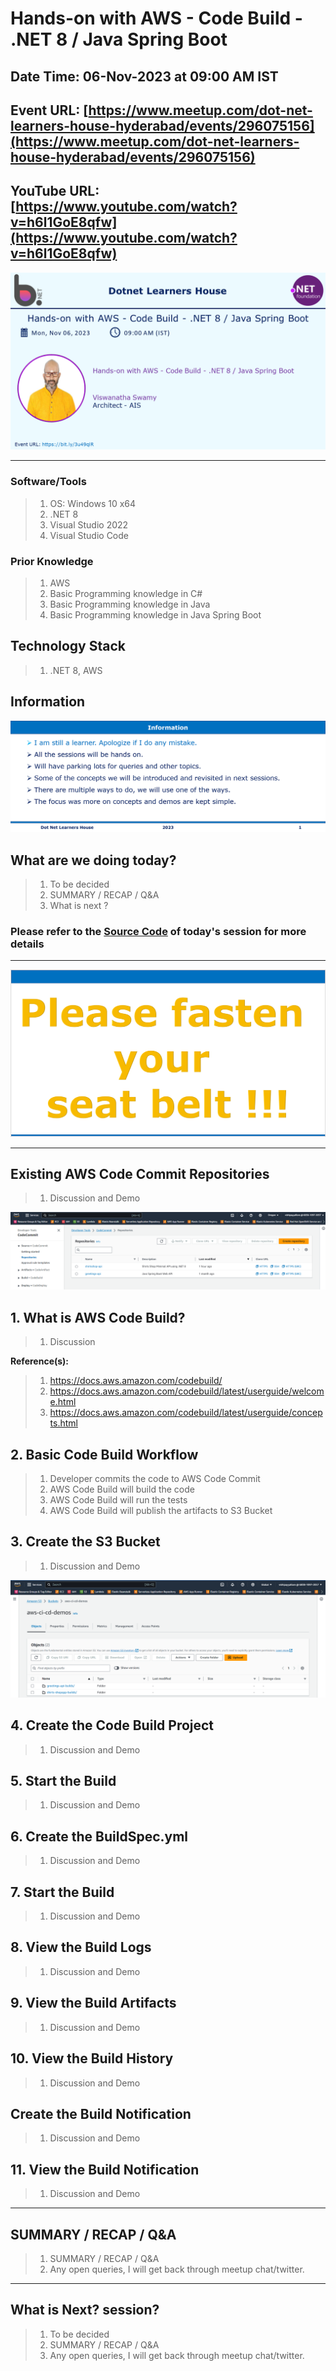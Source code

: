 # Hands-on with AWS - Code Build - .NET 8 / Java Spring Boot

## Date Time: 06-Nov-2023 at 09:00 AM IST

## Event URL: [https://www.meetup.com/dot-net-learners-house-hyderabad/events/296075156](https://www.meetup.com/dot-net-learners-house-hyderabad/events/296075156)

## YouTube URL: [https://www.youtube.com/watch?v=h6l1GoE8qfw](https://www.youtube.com/watch?v=h6l1GoE8qfw)

![Viswanatha Swamy P K |150x150](./Documentation/Images/ViswanathaSwamyPK.PNG)

---

### Software/Tools

> 1. OS: Windows 10 x64
> 1. .NET 8
> 1. Visual Studio 2022
> 1. Visual Studio Code

### Prior Knowledge

> 1. AWS
> 1. Basic Programming knowledge in C#
> 1. Basic Programming knowledge in Java
> 1. Basic Programming knowledge in Java Spring Boot

## Technology Stack

> 1. .NET 8, AWS

## Information

![Information | 100x100](./Documentation/Images/Information.PNG)

## What are we doing today?

> 1. To be decided
> 1. SUMMARY / RECAP / Q&A
> 1. What is next ?

### Please refer to the [**Source Code**](https://github.com/vishipayyallore/learn-aws-in-2024) of today's session for more details

---

![Information | 100x100](./Documentation/Images/SeatBelt.PNG)

---

## Existing AWS Code Commit Repositories

> 1. Discussion and Demo

![AWS Code Commit Repositories | 100x100](./Documentation/Images/AWS_Code_Commit_Repos.PNG)

## 1. What is AWS Code Build?

> 1. Discussion

**Reference(s):**

> 1. <https://docs.aws.amazon.com/codebuild/>
> 1. <https://docs.aws.amazon.com/codebuild/latest/userguide/welcome.html>
> 1. <https://docs.aws.amazon.com/codebuild/latest/userguide/concepts.html>

## 2. Basic Code Build Workflow

> 1. Developer commits the code to AWS Code Commit
> 1. AWS Code Build will build the code
> 1. AWS Code Build will run the tests
> 1. AWS Code Build will publish the artifacts to S3 Bucket

## 3. Create the S3 Bucket

> 1. Discussion and Demo

![S3 Buckets for Build Artifacts | 100x100](./Documentation/Images/S3_Buckets_build_artifacts.PNG)

## 4. Create the Code Build Project

> 1. Discussion and Demo

## 5. Start the Build

> 1. Discussion and Demo

## 6. Create the BuildSpec.yml

> 1. Discussion and Demo

## 7. Start the Build

> 1. Discussion and Demo

## 8. View the Build Logs

> 1. Discussion and Demo

## 9. View the Build Artifacts

> 1. Discussion and Demo

## 10. View the Build History

> 1. Discussion and Demo

## Create the Build Notification

> 1. Discussion and Demo

## 11. View the Build Notification

> 1. Discussion and Demo

---

## SUMMARY / RECAP / Q&A

> 1. SUMMARY / RECAP / Q&A
> 2. Any open queries, I will get back through meetup chat/twitter.

---

## What is Next? session?

> 1. To be decided
> 1. SUMMARY / RECAP / Q&A
> 1. Any open queries, I will get back through meetup chat/twitter.
